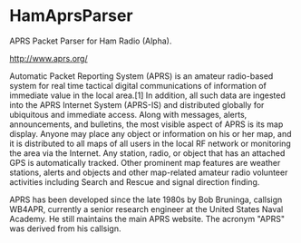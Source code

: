# HamAprsParser
APRS Packet Parser for Ham Radio (Alpha).

http://www.aprs.org/

Automatic Packet Reporting System (APRS) is an amateur radio-based system for real time tactical digital
communications of information of immediate value in the local area.[1] In addition, all such data are ingested
into the APRS Internet System (APRS-IS) and distributed globally for ubiquitous and immediate access. Along with
messages, alerts, announcements, and bulletins, the most visible aspect of APRS is its map display. Anyone may
place any object or information on his or her map, and it is distributed to all maps of all users in the local
RF network or monitoring the area via the Internet. Any station, radio, or object that has an attached GPS is
automatically tracked. Other prominent map features are weather stations, alerts and objects and other map-related
amateur radio volunteer activities including Search and Rescue and signal direction finding.

APRS has been developed since the late 1980s by Bob Bruninga, callsign WB4APR, currently a senior research engineer
at the United States Naval Academy. He still maintains the main APRS website. The acronym "APRS" was derived from
his callsign.
